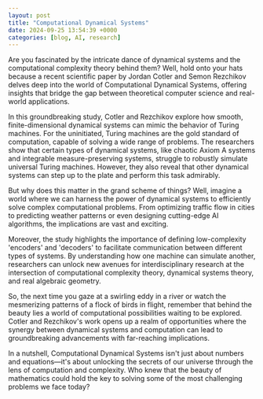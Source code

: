 ```yaml
---
layout: post
title: "Computational Dynamical Systems"
date: 2024-09-25 13:54:39 +0000
categories: [blog, AI, research]
---
```

Are you fascinated by the intricate dance of dynamical systems and the computational complexity theory behind them? Well, hold onto your hats because a recent scientific paper by Jordan Cotler and Semon Rezchikov delves deep into the world of Computational Dynamical Systems, offering insights that bridge the gap between theoretical computer science and real-world applications.

In this groundbreaking study, Cotler and Rezchikov explore how smooth, finite-dimensional dynamical systems can mimic the behavior of Turing machines. For the uninitiated, Turing machines are the gold standard of computation, capable of solving a wide range of problems. The researchers show that certain types of dynamical systems, like chaotic Axiom A systems and integrable measure-preserving systems, struggle to robustly simulate universal Turing machines. However, they also reveal that other dynamical systems can step up to the plate and perform this task admirably.

But why does this matter in the grand scheme of things? Well, imagine a world where we can harness the power of dynamical systems to efficiently solve complex computational problems. From optimizing traffic flow in cities to predicting weather patterns or even designing cutting-edge AI algorithms, the implications are vast and exciting.

Moreover, the study highlights the importance of defining low-complexity 'encoders' and 'decoders' to facilitate communication between different types of systems. By understanding how one machine can simulate another, researchers can unlock new avenues for interdisciplinary research at the intersection of computational complexity theory, dynamical systems theory, and real algebraic geometry.

So, the next time you gaze at a swirling eddy in a river or watch the mesmerizing patterns of a flock of birds in flight, remember that behind the beauty lies a world of computational possibilities waiting to be explored. Cotler and Rezchikov's work opens up a realm of opportunities where the synergy between dynamical systems and computation can lead to groundbreaking advancements with far-reaching implications.

In a nutshell, Computational Dynamical Systems isn't just about numbers and equations—it's about unlocking the secrets of our universe through the lens of computation and complexity. Who knew that the beauty of mathematics could hold the key to solving some of the most challenging problems we face today?
